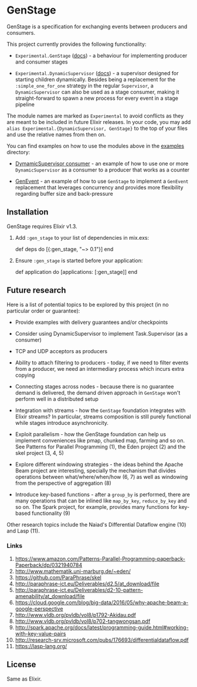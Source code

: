 # GenStage

GenStage is a specification for exchanging events between producers and consumers.

This project currently provides the following functionality:

  * `Experimental.GenStage` ([docs](https://hexdocs.pm/gen_stage/Experimental.GenStage.html)) - a behaviour for implementing producer and consumer stages

  * `Experimental.DynamicSupervisor` ([docs](https://hexdocs.pm/gen_stage/Experimental.DynamicSupervisor.html)) - a supervisor designed for starting children dynamically. Besides being a replacement for the `:simple_one_for_one` strategy in the regular `Supervisor`, a `DynamicSupervisor` can also
  be used as a stage consumer, making it straight-forward to spawn a new process for every
  event in a stage pipeline

The module names are marked as `Experimental` to avoid conflicts as they are meant to be included in future Elixir releases. In your code, you may add `alias Experimental.{DynamicSupervisor, GenStage}` to the top of your files and use the relative names from then on.

You can find examples on how to use the modules above in the [examples](examples) directory:

  * [DymamicSupervisor consumer](examples/dynamic_supervisor_consumer.exs) - an example of how to use one or more `DynamicSupervisor` as a consumer to a producer that works as a counter

  * [GenEvent](examples/gen_event.exs) - an example of how to use `GenStage` to implement a `GenEvent` replacement that leverages concurrency and provides more flexibility regarding buffer size and back-pressure

## Installation

GenStage requires Elixir v1.3.

  1. Add `:gen_stage` to your list of dependencies in mix.exs:

        def deps do
          [{:gen_stage, "~> 0.1"}]
        end

  2. Ensure `:gen_stage` is started before your application:

        def application do
          [applications: [:gen_stage]]
        end

## Future research

Here is a list of potential topics to be explored by this project (in no particular order or guarantee):

  * Provide examples with delivery guarantees and/or checkpoints

  * Consider using DynamicSupervisor to implement Task.Supervisor (as a consumer)

  * TCP and UDP acceptors as producers

  * Ability to attach filtering to producers - today, if we need to filter events from a producer, we need an intermediary process which incurs extra copying

  * Connecting stages across nodes - because there is no guarantee demand is delivered, the demand driven approach in `GenStage` won't perform well in a distributed setup

  * Integration with streams - how the `GenStage` foundation integrates with Elixir streams? In particular, streams composition is still purely functional while stages introduce asynchronicity.

  * Exploit parallelism - how the GenStage foundation can help us implement conveniences like pmap, chunked map, farming and so on. See Patterns for Parallel Programming (1), the Eden project (2) and the skel project (3, 4, 5)

  * Explore different windowing strategies - the ideas behind the Apache Beam project are interesting, specially the mechanism that divides operations between what/where/when/how (6, 7) as well as windowing from the perspective of aggregation (8)

  * Introduce key-based functions - after a `group_by` is performed, there are many operations that can be inlined like `map_by_key`, `reduce_by_key` and so on. The Spark project, for example, provides many functions for key-based functionality (9)

Other research topics include the Naiad's Differential Dataflow engine (10) and Lasp (11).

### Links

  1.  https://www.amazon.com/Patterns-Parallel-Programming-paperback-Paperback/dp/0321940784
  2.  http://www.mathematik.uni-marburg.de/~eden/
  3.  https://github.com/ParaPhrase/skel
  4.  http://paraphrase-ict.eu/Deliverables/d2.5/at_download/file
  5.  http://paraphrase-ict.eu/Deliverables/d2-10-pattern-amenability/at_download/file
  6.  https://cloud.google.com/blog/big-data/2016/05/why-apache-beam-a-google-perspective
  7.  http://www.vldb.org/pvldb/vol8/p1792-Akidau.pdf
  8.  http://www.vldb.org/pvldb/vol8/p702-tangwongsan.pdf
  9.  http://spark.apache.org/docs/latest/programming-guide.html#working-with-key-value-pairs
  10. http://research-srv.microsoft.com/pubs/176693/differentialdataflow.pdf
  11. https://lasp-lang.org/

## License

Same as Elixir.
